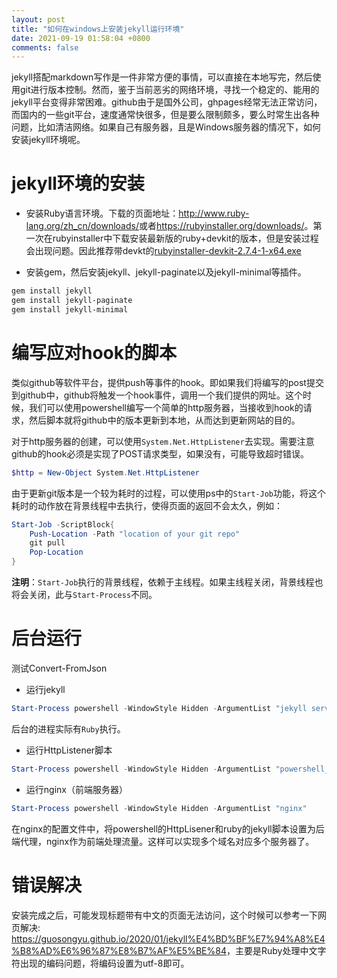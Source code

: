 ```yaml
---
layout: post
title: "如何在windows上安装jekyll运行环境"
date: 2021-09-19 01:58:04 +0800
comments: false
---
```


jekyll搭配markdown写作是一件非常方便的事情，可以直接在本地写完，然后使用git进行版本控制。然而，鉴于当前恶劣的网络环境，寻找一个稳定的、能用的jekyll平台变得非常困难。github由于是国外公司，ghpages经常无法正常访问，而国内的一些git平台，速度通常快很多，但是要么限制颇多，要么时常生出各种问题，比如清洁网络。如果自己有服务器，且是Windows服务器的情况下，如何安装jekyll环境呢。

# jekyll环境的安装

- 安装Ruby语言环境。下载的页面地址：<http://www.ruby-lang.org/zh_cn/downloads/>或者<https://rubyinstaller.org/downloads/>。第一次在rubyinstaller中下载安装最新版的ruby+devkit的版本，但是安装过程会出现问题。因此推荐带devkt的[rubyinstaller-devkit-2.7.4-1-x64.exe](https://github.com/oneclick/rubyinstaller2/releases/download/RubyInstaller-2.7.4-1/rubyinstaller-devkit-2.7.4-1-x64.exe)

- 安装gem，然后安装jekyll、jekyll-paginate以及jekyll-minimal等插件。

```bash
gem install jekyll
gem install jekyll-paginate
gem install jekyll-minimal
```

# 编写应对hook的脚本

类似github等软件平台，提供push等事件的hook。即如果我们将编写的post提交到github中，github将触发一个hook事件，调用一个我们提供的网址。这个时候，我们可以使用powershell编写一个简单的http服务器，当接收到hook的请求，然后脚本就将github中的版本更新到本地，从而达到更新网站的目的。

对于http服务器的创建，可以使用`System.Net.HttpListener`去实现。需要注意github的hook必须是实现了POST请求类型，如果没有，可能导致超时错误。

```powershell
$http = New-Object System.Net.HttpListener
```

由于更新git版本是一个较为耗时的过程，可以使用ps中的`Start-Job`功能，将这个耗时的动作放在背景线程中去执行，使得页面的返回不会太久，例如：

```powershell
Start-Job -ScriptBlock{
    Push-Location -Path "location of your git repo"
    git pull
    Pop-Location
}
```

**注明**：`Start-Job`执行的背景线程，依赖于主线程。如果主线程关闭，背景线程也将会关闭，此与`Start-Process`不同。


# 后台运行


测试Convert-FromJson

- 运行jekyll

```powershell
Start-Process powershell -WindowStyle Hidden -ArgumentList "jekyll server"
```

后台的进程实际有`Ruby`执行。

- 运行HttpListener脚本

```powershell
Start-Process powershell -WindowStyle Hidden -ArgumentList "powershell_script_filepath"
```

- 运行nginx（前端服务器）

```powershell
Start-Process powershell -WindowStyle Hidden -ArgumentList "nginx"
```

在nginx的配置文件中，将powershell的HttpLisener和ruby的jekyll脚本设置为后端代理，nginx作为前端处理流量。这样可以实现多个域名对应多个服务器了。

# 错误解决

安装完成之后，可能发现标题带有中文的页面无法访问，这个时候可以参考一下网页解决: <https://guosongyu.github.io/2020/01/jekyll%E4%BD%BF%E7%94%A8%E4%B8%AD%E6%96%87%E8%B7%AF%E5%BE%84>，主要是Ruby处理中文字符出现的编码问题，将编码设置为utf-8即可。